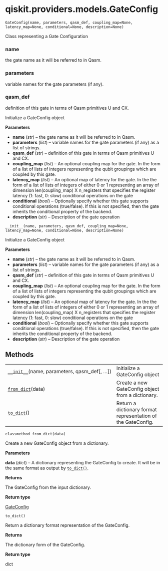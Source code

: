 <span id="qiskit-providers-models-gateconfig" />

# qiskit.providers.models.GateConfig

<span id="undefined" />

`GateConfig(name, parameters, qasm_def, coupling_map=None, latency_map=None, conditional=None, description=None)`

Class representing a Gate Configuration

<span id="undefined" />

### name

the gate name as it will be referred to in Qasm.

<span id="undefined" />

### parameters

variable names for the gate parameters (if any).

<span id="undefined" />

### qasm\_def

definition of this gate in terms of Qasm primitives U and CX.

Initialize a GateConfig object

**Parameters**

*   **name** (*str*) – the gate name as it will be referred to in Qasm.
*   **parameters** (*list*) – variable names for the gate parameters (if any) as a list of strings.
*   **qasm\_def** (*str*) – definition of this gate in terms of Qasm primitives U and CX.
*   **coupling\_map** (*list*) – An optional coupling map for the gate. In the form of a list of lists of integers representing the qubit groupings which are coupled by this gate.
*   **latency\_map** (*list*) – An optional map of latency for the gate. In the the form of a list of lists of integers of either 0 or 1 representing an array of dimension len(coupling\_map) X n\_registers that specifies the register latency (1: fast, 0: slow) conditional operations on the gate
*   **conditional** (*bool*) – Optionally specify whether this gate supports conditional operations (true/false). If this is not specified, then the gate inherits the conditional property of the backend.
*   **description** (*str*) – Description of the gate operation

<span id="undefined" />

`__init__(name, parameters, qasm_def, coupling_map=None, latency_map=None, conditional=None, description=None)`

Initialize a GateConfig object

**Parameters**

*   **name** (*str*) – the gate name as it will be referred to in Qasm.
*   **parameters** (*list*) – variable names for the gate parameters (if any) as a list of strings.
*   **qasm\_def** (*str*) – definition of this gate in terms of Qasm primitives U and CX.
*   **coupling\_map** (*list*) – An optional coupling map for the gate. In the form of a list of lists of integers representing the qubit groupings which are coupled by this gate.
*   **latency\_map** (*list*) – An optional map of latency for the gate. In the the form of a list of lists of integers of either 0 or 1 representing an array of dimension len(coupling\_map) X n\_registers that specifies the register latency (1: fast, 0: slow) conditional operations on the gate
*   **conditional** (*bool*) – Optionally specify whether this gate supports conditional operations (true/false). If this is not specified, then the gate inherits the conditional property of the backend.
*   **description** (*str*) – Description of the gate operation

## Methods

|                                                                                                                                             |                                                              |
| ------------------------------------------------------------------------------------------------------------------------------------------- | ------------------------------------------------------------ |
| [`__init__`](#qiskit.providers.models.GateConfig.__init__ "qiskit.providers.models.GateConfig.__init__")(name, parameters, qasm\_def\[, …]) | Initialize a GateConfig object                               |
| [`from_dict`](#qiskit.providers.models.GateConfig.from_dict "qiskit.providers.models.GateConfig.from_dict")(data)                           | Create a new GateConfig object from a dictionary.            |
| [`to_dict`](#qiskit.providers.models.GateConfig.to_dict "qiskit.providers.models.GateConfig.to_dict")()                                     | Return a dictionary format representation of the GateConfig. |

<span id="undefined" />

`classmethod from_dict(data)`

Create a new GateConfig object from a dictionary.

**Parameters**

**data** (*dict*) – A dictionary representing the GateConfig to create. It will be in the same format as output by [`to_dict()`](#qiskit.providers.models.GateConfig.to_dict "qiskit.providers.models.GateConfig.to_dict").

**Returns**

The GateConfig from the input dictionary.

**Return type**

[GateConfig](#qiskit.providers.models.GateConfig "qiskit.providers.models.GateConfig")

<span id="undefined" />

`to_dict()`

Return a dictionary format representation of the GateConfig.

**Returns**

The dictionary form of the GateConfig.

**Return type**

dict
